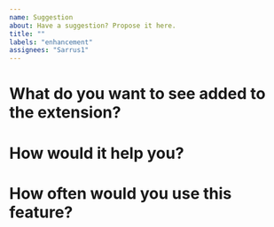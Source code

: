 ```yaml
---
name: Suggestion
about: Have a suggestion? Propose it here.
title: ""
labels: "enhancement"
assignees: "Sarrus1"
---
```


# What do you want to see added to the extension?


# How would it help you?


# How often would you use this feature?
